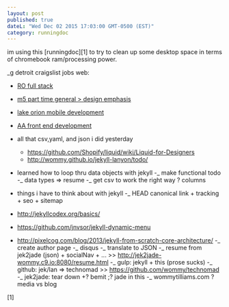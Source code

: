 ```yaml
---
layout: post
published: true
dateL: "Wed Dec 02 2015 17:03:00 GMT-0500 (EST)"
category: runningdoc
---
```





im using this [runningdoc][1] to try to clean up some desktop space in terms of chromebook ram/processing power.

_g detroit craigslist jobs web:

- [RO full stack ](https://detroit.craigslist.org/okl/web/5331939890.html)
- [m5 part time general > design emphasis](https://detroit.craigslist.org/okl/web/5312306951.html)
- [lake orion mobile development](https://detroit.craigslist.org/okl/web/5309776445.html)
- [AA front end development](https://toledo.craigslist.org/web/5338283761.html)

- all that csv,yaml, and json i did yesterday
    - <https://github.com/Shopify/liquid/wiki/Liquid-for-Designers>
    - <http://wommy.github.io/jekyll-lanyon/todo/>
- learned how to loop thru data objects with jekyll
-_ make functional todo
-_ data types => resume
-_ get csv to work the right way ? columns
-  things i have to think about with jekyll
-_ HEAD canonical link + tracking + seo + sitemap
-  <http://jekyllcodex.org/basics/>
-    <https://github.com/jnvsor/jekyll-dynamic-menu>
-  <http://pixelcog.com/blog/2013/jekyll-from-scratch-core-architecture/>
-_ create author page
-_ disqus
-_ translate to JSON
-_ resume from jek2jade (json) + socialNav + ... >> <http://jek2jade-wommy.c9.io:8080/resume.html>
-_ gulp: jekyll + this (prose sucks)
-_ github: jek/lan => technomad >> <https://github.com/wommy/technomad>
-_ jek2jade: tear down +? bemit ;? jade in this
-_ wommytilliams.com ? media vs blog




[1]

